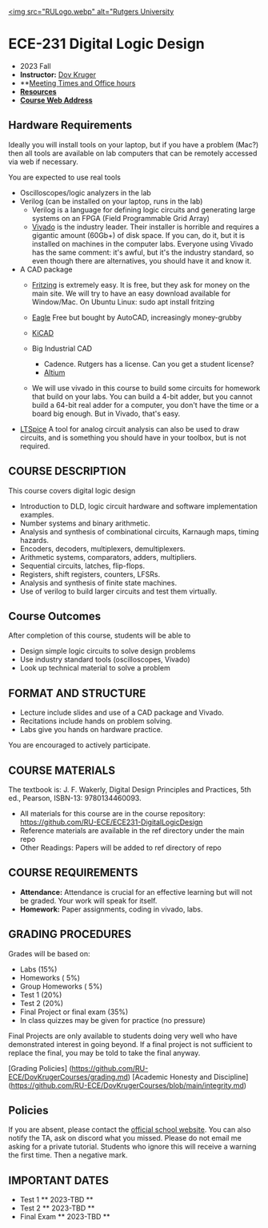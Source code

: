 [<img src="RULogo.webp" alt="Rutgers University](https://www.ece.rutgers.edu/)
# ECE-231 Digital Logic Design
* 2023 Fall
* **Instructor:**  [Dov Kruger](https://RU-ECE/DovKrugerCourses/DovKrugerBio.md)
* **[Meeting Times and Office hours](https://bit.ly/3ObwKEr)
* **[Resources](https:github.com//RU-ece/DovKrugerCourses/DovKrugerBio.md)**
* **[Course Web Address](https://github.com/RU-ECE/ECE231-DigitalLogicDesign)**

## Hardware Requirements

Ideally you will install tools on your laptop, but if you have a problem (Mac?) then all tools are available on lab computers
that can be remotely accessed via web if necessary.

You are expected to use real tools

* Oscilloscopes/logic analyzers in the lab
* Verilog (can be installed on your laptop, runs in the lab)
  * Verilog is a language for defining logic circuits and generating large systems on an FPGA (Field Programmable Grid Array)
  * [Vivado](https://www.xilinx.com/support/download.html) is the industry leader.
    Their installer is horrible and requires a gigantic amount (60Gb+) of disk space. If you can, do it, but it is installed on machines in the computer labs. Everyone using Vivado has the same comment: it's awful, but it's the industry standard, so even though there are alternatives, you should have it and know it.
* A CAD package
  * [Fritzing](https://fritzing.org/download/) is extremely easy.
    It is free, but they ask for money on the main site. We will try to have an easy download available for Window/Mac.
    On Ubuntu Linux: sudo apt install fritzing
  * [Eagle](http://eagle.autodesk.com/eagle/software-versions/7) Free but bought by AutoCAD, increasingly money-grubby
  * [KiCAD](https://www.kicad.org/download/)
  * Big Industrial CAD
    * Cadence. Rutgers has a license. Can you get a student license?
    * [Altium](https://www.altium.com/education/student-licenses)

  * We will use vivado in this course to build some circuits for homework that build on your labs. You can build a 4-bit adder, but you cannot build a 64-bit real adder for a computer, you don't have the time or a board big enough. But in Vivado, that's easy.
* [LTSpice](https://www.analog.com/en/design-center/design-tools-and-calculators/ltspice-simulator.html) A tool for analog circuit analysis can also be used to draw circuits, and is something you should have in your toolbox, but is not required.

## COURSE DESCRIPTION

This course covers digital logic design

* Introduction to DLD, logic circuit hardware and software implementation examples.
* Number systems and binary arithmetic.
* Analysis and synthesis of combinational circuits, Karnaugh maps, timing hazards.
* Encoders, decoders, multiplexers, demultiplexers.
* Arithmetic systems, comparators, adders, multipliers.
* Sequential circuits, latches, flip-flops.
* Registers, shift registers, counters, LFSRs.
* Analysis and synthesis of finite state machines.
* Use of verilog to build larger circuits and test them virtually.

## Course Outcomes

After completion of this course, students will be able to
*  Design simple logic circuits to solve design problems
*  Use industry standard tools (oscilloscopes, Vivado)
*  Look up technical material to solve a problem

## FORMAT AND STRUCTURE
* Lecture include slides and use of a CAD package and Vivado.
* Recitations include hands on problem solving.
* Labs give you hands on hardware practice.

You are encouraged to actively participate.

## COURSE MATERIALS

The textbook is: J. F. Wakerly, Digital Design Principles and Practices, 5th ed., Pearson, ISBN-13: 9780134460093.

* All materials for this course are in the course repository: https://github.com/RU-ECE/ECE231-DigitalLogicDesign
* Reference materials are available in the ref directory under the main repo
* Other Readings: 	Papers will be added to ref directory of repo

## COURSE REQUIREMENTS
* **Attendance:**	Attendance is crucial for an effective learning but will not be graded. Your work will speak for itself.
* **Homework:** 	Paper assignments, coding in vivado, labs.

## GRADING PROCEDURES
Grades will be based on:
* Labs                                                (15%)
* Homeworks                                           ( 5%)
* Group Homeworks                                     ( 5%)
* Test 1                                              (20%)
* Test 2                                              (20%)
* Final Project or final exam                         (35%)
* In class quizzes may be given for practice (no pressure)

Final Projects are only available to students doing very well who have demonstrated interest in going beyond.
If a final project is not sufficient to replace the final, you may be told to take the final anyway.

[Grading Policies] (https://github.com/RU-ECE/DovKrugerCourses/grading.md)
[Academic Honesty and Discipline] (https://github.com/RU-ECE/DovKrugerCourses/blob/main/integrity.md)

## Policies
If you are absent, please contact the [official school website](https://studentsupport.rutgers.edu/services/absence-and-verification-notices#:~:text=In%20these%20circumstances%2C%20it%20is,not%20%22excuse%22%20missed%20work).
You can also notify the TA, ask on discord what you missed. Please do not email me asking for a private tutorial.
Students who ignore this will receive a warning the first time. Then a negative mark.

## IMPORTANT DATES
* Test 1           ** 2023-TBD **
* Test 2           ** 2023-TBD **
* Final Exam       ** 2023-TBD **
